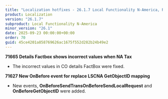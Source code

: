 ```yaml
---
title: "Localization hotfixes - 26.1.7 Local Functionality N-America, Release date September 23, 2025 - Hotfixes"
product: Localization
version: "26.1.7"
subproduct: Local Functionality N-America
minor_version: "26.1"
date: 2025-09-23 00:00:00+00:00
order: 70
guid: 45ce4201a858769626ac1675f552d282b24b49e2
---
```


<strong>71665 Details Factbox shows incorrect values when NA Tax</strong><ul><li>The incorrect values in CO details FactBox were fixed.</li></ul>
<strong>71627 New OnBefore event for replace LSCNA GetObjectID mapping</strong><ul><li>New events, <b>OnBeforeSendTransOnBeforeSendLocalRequest</b> and <b>OnBeforeGetObjectID</b> were added. </li></ul>
